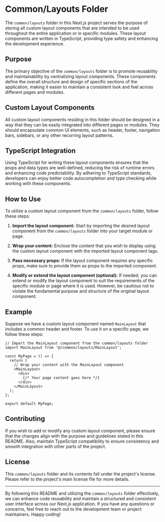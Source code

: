# Common/Layouts Folder

The `common/layouts` folder in this Next.js project serves the purpose of storing all custom layout components that are intended to be used throughout the entire application or in specific modules. These layout components are written in TypeScript, providing type safety and enhancing the development experience.

## Purpose

The primary objective of the `common/layouts` folder is to promote reusability and maintainability by centralizing layout components. These components define the overall structure and design of specific sections of the application, making it easier to maintain a consistent look and feel across different pages and modules.

## Custom Layout Components

All custom layout components residing in this folder should be designed in a way that they can be easily integrated into different pages or modules. They should encapsulate common UI elements, such as header, footer, navigation bars, sidebars, or any other recurring layout patterns.

## TypeScript Integration

Using TypeScript for writing these layout components ensures that the props and data types are well-defined, reducing the risk of runtime errors and enhancing code predictability. By adhering to TypeScript standards, developers can enjoy better code autocompletion and type checking while working with these components.

## How to Use

To utilize a custom layout component from the `common/layouts` folder, follow these steps:

1. **Import the layout component:** Start by importing the desired layout component from the `common/layouts` folder into your target module or page.

2. **Wrap your content:** Enclose the content that you wish to display using the custom layout component with the imported layout component tags.

3. **Pass necessary props:** If the layout component requires any specific props, make sure to provide them as props to the imported component.

4. **Modify or extend the layout component (optional):** If needed, you can extend or modify the layout component to suit the requirements of the specific module or page where it is used. However, be cautious not to violate the fundamental purpose and structure of the original layout component.

## Example

Suppose we have a custom layout component named `MainLayout` that includes a common header and footer. To use it on a specific page, we follow these steps:

```tsx
// Import the MainLayout component from the common/layouts folder
import MainLayout from '@/common/layouts/MainLayout';

const MyPage = () => {
  return (
    // Wrap your content with the MainLayout component
    <MainLayout>
      <div>
        {/* Your page content goes here */}
      </div>
    </MainLayout>
  );
};

export default MyPage;
```

## Contributing

If you wish to add or modify any custom layout component, please ensure that the changes align with the purpose and guidelines stated in this README. Also, maintain TypeScript compatibility to ensure consistency and smooth integration with other parts of the project.

## License

This `common/layouts` folder and its contents fall under the project's license. Please refer to the project's main license file for more details.

---
By following this README and utilizing the `common/layouts` folder effectively, we can enhance code reusability and maintain a structured and consistent user interface across our Next.js application. If you have any questions or concerns, feel free to reach out to the development team or project maintainers. Happy coding!